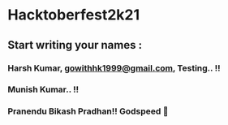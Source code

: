 # Hacktoberfest2k21
## Start writing your names :

### Harsh Kumar, gowithhk1999@gmail.com, Testing.. !!

### Munish Kumar.. !!

### Pranendu Bikash Pradhan!! Godspeed 🚀

